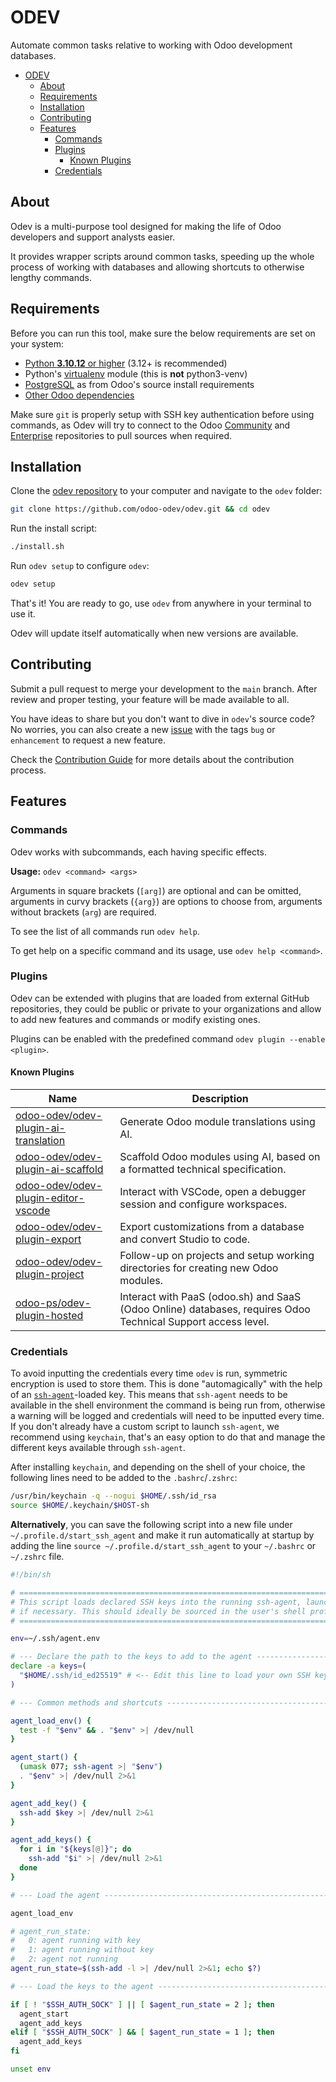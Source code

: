 # ODEV

Automate common tasks relative to working with Odoo development databases.

<!-- TOC depthFrom:2 -->

-   [ODEV](#odev)
    -   [About](#about)
    -   [Requirements](#requirements)
    -   [Installation](#installation)
    -   [Contributing](#contributing)
    -   [Features](#features)
        -   [Commands](#commands)
        -   [Plugins](#plugins)
            -   [Known Plugins](#known-plugins)
        -   [Credentials](#credentials)

<!-- /TOC -->

## About

Odev is a multi-purpose tool designed for making the life of Odoo developers and support analysts easier.

It provides wrapper scripts around common tasks, speeding up the whole process of working with databases and allowing
shortcuts to otherwise lengthy commands.

## Requirements

Before you can run this tool, make sure the below requirements are set on your system:

- [Python **3.10.12** or higher](https://www.python.org/downloads/) (3.12+ is recommended)
- Python's [virtualenv](https://virtualenv.pypa.io/en/latest/) module (this is **not** python3-venv)
- [PostgreSQL](https://www.odoo.com/documentation/19.0/administration/on_premise/source.html#prepare) as from Odoo's
  source install requirements
- [Other Odoo dependencies](https://www.odoo.com/documentation/19.0/administration/on_premise/source.html#dependencies)

Make sure `git` is properly setup with SSH key authentication before using commands, as Odev will try to connect to
the Odoo [Community](https://github.com/odoo/odoo) and [Enterprise](https://github.com/odoo/enterprise) repositories
to pull sources when required.

## Installation

Clone the [odev repository](https://github.com/odoo-odev/odev) to your computer and navigate to the `odev` folder:

```sh
git clone https://github.com/odoo-odev/odev.git && cd odev
```

Run the install script:

```sh
./install.sh
```

Run `odev setup` to configure `odev`:

```sh
odev setup
```

That's it! You are ready to go, use `odev` from anywhere in your terminal to use it.

Odev will update itself automatically when new versions are available.

## Contributing

Submit a pull request to merge your development to the `main` branch. After review and proper testing, your feature will
be made available to all.

You have ideas to share but you don't want to dive in `odev`'s source code? No worries, you can also create a new
[issue](https://github.com/odoo-odev/odev/issues/new/choose) with the tags `bug` or `enhancement` to request a new
feature.

Check the [Contribution Guide](./docs/CONTRIBUTING.md) for more details about the contribution process.

## Features

### Commands

Odev works with subcommands, each having specific effects.

**Usage:** `odev <command> <args>`

Arguments in square brackets (`[arg]`) are optional and can be omitted, arguments in curvy brackets (`{arg}`) are
options to choose from, arguments without brackets (`arg`) are required.

To see the list of all commands run `odev help`.

To get help on a specific command and its usage, use `odev help <command>`.

### Plugins

Odev can be extended with plugins that are loaded from external GitHub repositories, they could be public or private to
your organizations and allow to add new features and commands or modify existing ones.

Plugins can be enabled with the predefined command `odev plugin --enable <plugin>`.

#### Known Plugins

[plugin-ai-translation]: https://github.com/odoo-odev/odev-plugin-ai-translation
[plugin-ai-scaffold]: https://github.com/odoo-ps/odev-plugin-ai-scaffold
[plugin-editor-vscode]: https://github.com/odoo-odev/odev-plugin-editor-vscode
[plugin-export]: https://github.com/odoo-odev/odev-plugin-export
[plugin-project]: https://github.com/odoo-odev/odev-plugin-project
[plugin-hosted]: https://github.com/odoo-ps/odev-plugin-hosted

| Name                                                          | Description                                                                                                  |
| ------------------------------------------------------------- | ------------------------------------------------------------------------------------------------------------ |
| [odoo-odev/odev-plugin-ai-translation][plugin-ai-translation] | Generate Odoo module translations using AI.                                                                  |
| [odoo-odev/odev-plugin-ai-scaffold][plugin-ai-scaffold]       | Scaffold Odoo modules using AI, based on a formatted technical specification.                                |
| [odoo-odev/odev-plugin-editor-vscode][plugin-editor-vscode]   | Interact with VSCode, open a debugger session and configure workspaces.                                      |
| [odoo-odev/odev-plugin-export][plugin-export]                 | Export customizations from a database and convert Studio to code.                                            |
| [odoo-odev/odev-plugin-project][plugin-project]               | Follow-up on projects and setup working directories for creating new Odoo modules.                           |
| [odoo-ps/odev-plugin-hosted][plugin-hosted]                   | Interact with PaaS (odoo.sh) and SaaS (Odoo Online) databases, requires Odoo Technical Support access level. |

### Credentials

To avoid inputting the credentials every time `odev` is run, symmetric encryption is used to store them. This is done
"automagically" with the help of an [`ssh-agent`](https://esc.sh/blog/ssh-agent-windows10-wsl2/)-loaded key. This means
that `ssh-agent` needs to be available in the shell environment the command is being run from, otherwise a warning will
be logged and credentials will need to be inputted every time. If you don't already have a custom script to launch
`ssh-agent`, we recommend using `keychain`, that's an easy option to do that and manage the different keys available
through `ssh-agent`.

After installing `keychain`, and depending on the shell of your choice, the following lines need to be added to the
`.bashrc`/`.zshrc`:

```sh
/usr/bin/keychain -q --nogui $HOME/.ssh/id_rsa
source $HOME/.keychain/$HOST-sh
```

**Alternatively**, you can save the following script into a new file under `~/.profile.d/start_ssh_agent` and make it
run automatically at startup by adding the line `source ~/.profile.d/start_ssh_agent` to your `~/.bashrc` or `~/.zshrc`
file.

```sh
#!/bin/sh

# ==============================================================================
# This script loads declared SSH keys into the running ssh-agent, launching it
# if necessary. This should ideally be sourced in the user's shell profile.
# ==============================================================================

env=~/.ssh/agent.env

# --- Declare the path to the keys to add to the agent -------------------------
declare -a keys=(
  "$HOME/.ssh/id_ed25519" # <-- Edit this line to load your own SSH key(s)
)

# --- Common methods and shortcuts ---------------------------------------------

agent_load_env() {
  test -f "$env" && . "$env" >| /dev/null
}

agent_start() {
  (umask 077; ssh-agent >| "$env")
  . "$env" >| /dev/null 2>&1
}

agent_add_key() {
  ssh-add $key >| /dev/null 2>&1
}

agent_add_keys() {
  for i in "${keys[@]}"; do
    ssh-add "$i" >| /dev/null 2>&1
  done
}

# --- Load the agent -----------------------------------------------------------

agent_load_env

# agent_run_state:
#   0: agent running with key
#   1: agent running without key
#   2: agent not running
agent_run_state=$(ssh-add -l >| /dev/null 2>&1; echo $?)

# --- Load the keys to the agent -----------------------------------------------

if [ ! "$SSH_AUTH_SOCK" ] || [ $agent_run_state = 2 ]; then
  agent_start
  agent_add_keys
elif [ "$SSH_AUTH_SOCK" ] && [ $agent_run_state = 1 ]; then
  agent_add_keys
fi

unset env

```
